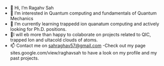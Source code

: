 - 👋 Hi, I’m Ragahv Sah
- 👀 I’m interested in Quantum computing and fundamentals of Quantum Mechanics
- 🌱 I’m currently learning trappedd ion quanatum computing and actively looking for Ph.D. positions.
- 💞️I will eb more than happy to colaborate on projects related to QIC, trapped Ion and ultacold clouds of atoms.
- 📫 Contact me on sahraghav57@gmail.com
-Check out my page sites.google.com/view/raghavsah to have a look on my profile and my past projects. 

<!---
sahraghav57/sahraghav57 is a ✨ special ✨ repository because its `README.md` (this file) appears on your GitHub profile.
You can click the Preview link to take a look at your changes.
--->
